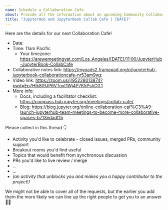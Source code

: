 ```yaml
---
name: Schedule a Collaboration Cafe
about: Provide all the information about an upcoming Community Collaboration Cafe
title: "JupyterHub and JupyterBook Collab Cafe | [DATE]"
---
```


Here are the details for our next Collaboration Cafe!

- Date: <!-- Enter the date here -->
- Time: 11am Pacific
  - Your timezone: https://arewemeetingyet.com/Los_Angeles/[DATE]/11:00/JupyterHub-JupyterBook-CollabCafe <!-- replace [DATE] in the url in YYYY-MM-DD format -->
- Collaborative notes link: https://mypads2.framapad.org/p/jupyterhub-jupyterbook-collaborationcafe-nr53am9wz
- Video link: https://zoom.us/j/95228013874?pwd=Ep7HIk8t9JP6VToxt1Wj4P7K5PshC0.1
- More info:
  - Docs, including a facilitator checklist: https://compass.hub.jupyter.org/meetings/collab-cafe/
  - Blog: https://blog.jupyter.org/online-collaboration-caf%C3%A9-launch-jupyterhub-team-meetings-to-become-more-collaborative-spaces-b713edadf15

Please collect in this thread :point_down:

* Activity you'd like to celebrate - closed issues, merged PRs, community support
* Breakout rooms you'd find useful
* Topics that would benefit from synchronous discussion
* PRs you'd like to live review / merge
* ...
* ...
* *(an activity that unblocks you and makes you a happy contributor to the project!)*

We might not be able to cover all of the requests, but the earlier you add them the more likely we can line up the right people to get you to an answer 💪🌟
